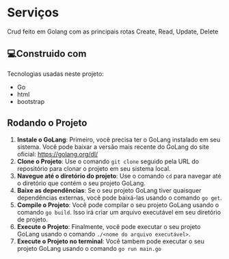 # Serviços
 Crud feito em Golang com as principais rotas Create, Read, Update, Delete

<h2>💻Construido com</h2>

Tecnologias usadas neste projeto:

*   Go
*   html
*   bootstrap

<h2>Rodando o Projeto</h2>

1. **Instale o GoLang**: Primeiro, você precisa ter o GoLang instalado em seu sistema. Você pode baixar a versão mais recente do GoLang do site oficial: https://golang.org/dl/
2. **Clone o Projeto**: Use o comando `git clone` seguido pela URL do repositório para clonar o projeto em seu sistema local.
3. **Navegue até o diretório do projeto**: Use o comando `cd` para navegar até o diretório que contém o seu projeto GoLang.
4. **Baixe as dependências**: Se o seu projeto GoLang tiver quaisquer dependências externas, você pode baixá-las usando o comando `go get`.
5. **Compile o Projeto**: Você pode compilar o seu projeto GoLang usando o comando `go build`. Isso irá criar um arquivo executável em seu diretório de projeto.
6. **Execute o Projeto**: Finalmente, você pode executar o seu projeto GoLang usando o comando `./<nome do arquivo executável>`.
7. **Execute o Projeto no terminal**: Você tambem pode executar o seu projeto GoLang usando o comando `go run main.go`
